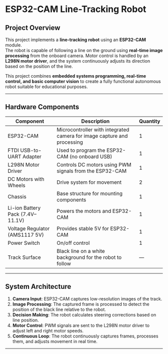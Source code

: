 # ESP32-CAM Line-Tracking Robot

## Project Overview
This project implements a **line-tracking robot** using an **ESP32-CAM** module.  
The robot is capable of following a line on the ground using **real-time image processing** from the onboard camera. Motor control is handled by an **L298N motor driver**, and the system continuously adjusts its direction based on the position of the line.  

This project combines **embedded systems programming, real-time control, and basic computer vision** to create a fully functional autonomous robot suitable for educational purposes.

---

## Hardware Components

| Component | Description | Quantity |
|-----------|-------------|----------|
| ESP32-CAM | Microcontroller with integrated camera for image capture and processing | 1 |
| FTDI USB-to-UART Adapter | Used to program the ESP32-CAM (no onboard USB) | 1 |
| L298N Motor Driver | Controls DC motors using PWM signals from the ESP32-CAM | 1 |
| DC Motors with Wheels | Drive system for movement | 2 |
| Chassis | Base structure for mounting components | 1 |
| Li-ion Battery Pack (7.4V–11.1V) | Powers the motors and ESP32-CAM | 1 |
| Voltage Regulator (AMS1117 5V) | Provides stable 5V for ESP32-CAM | 1 |
| Power Switch | On/off control | 1 |
| Track Surface | Black line on a white background for the robot to follow | — |

---

## System Architecture

1. **Camera Input**: ESP32-CAM captures low-resolution images of the track.
2. **Image Processing**: The captured frame is processed to detect the position of the black line relative to the robot.
3. **Decision Making**: The robot calculates steering corrections based on line position.
4. **Motor Control**: PWM signals are sent to the L298N motor driver to adjust left and right motor speeds.
5. **Continuous Loop**: The robot continuously captures frames, processes them, and adjusts movement in real time.

---
